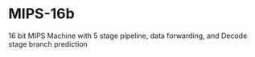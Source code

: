 # MIPS-16b
16 bit MIPS Machine with 5 stage pipeline, data forwarding, and Decode stage branch prediction
